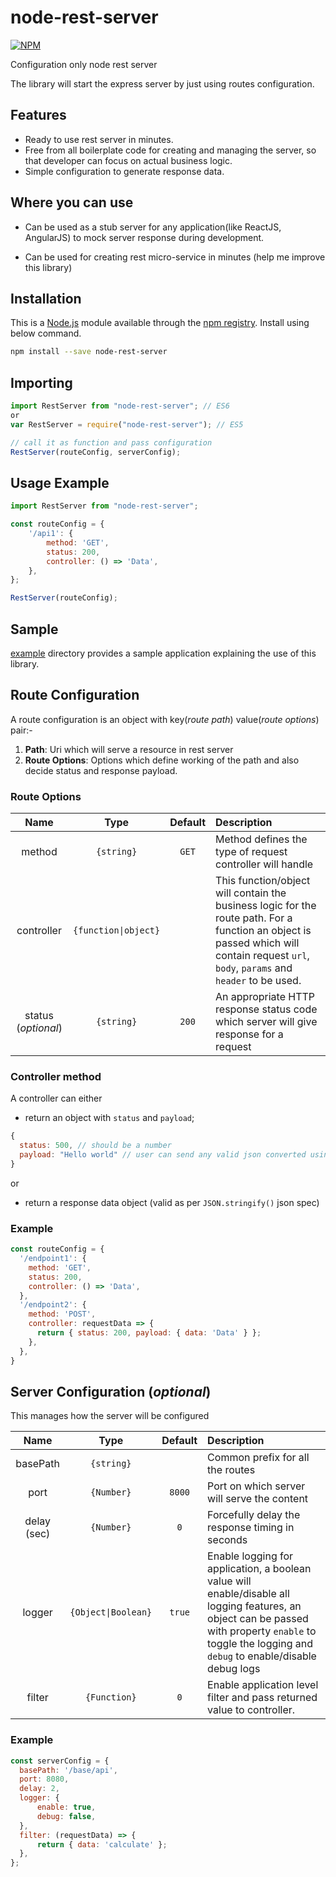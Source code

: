 # node-rest-server

[![NPM](https://nodei.co/npm/node-rest-server.png)](https://nodei.co/npm/node-rest-server/)

Configuration only node rest server

The library will start the express server by just using routes configuration.

## Features

- Ready to use rest server in minutes.
- Free from all boilerplate code for creating and managing the server, so that developer can focus on actual business logic.
- Simple configuration to generate response data.

## Where you can use

- Can be used as a stub server for any application(like ReactJS, AngularJS) to mock server response during development.

- Can be used for creating rest micro-service in minutes (help me improve this library)

## Installation

This is a [Node.js](https://nodejs.org/en/) module available through the [npm registry](https://www.npmjs.com/package/node-rest-server). Install using below command.

```bash
npm install --save node-rest-server
```

## Importing

```js
import RestServer from "node-rest-server"; // ES6
or
var RestServer = require("node-rest-server"); // ES5

// call it as function and pass configuration
RestServer(routeConfig, serverConfig);

```

## Usage Example

```js
import RestServer from "node-rest-server";

const routeConfig = {
    '/api1': {
        method: 'GET',
        status: 200,
        controller: () => 'Data',
    },
};

RestServer(routeConfig);
```

## Sample

[example](./example) directory provides a sample application explaining the use of this library.

## Route Configuration

A route configuration is an object with key(_route path_) value(_route options_) pair:-

1. **Path**: Uri which will serve a resource in rest server
2. **Route Options**: Options which define working of the path and also decide status and response payload.

### Route Options

| Name | Type | Default | Description |
|:---:|:---:|:---:|:---|
| method | `{string}` | `GET` | Method defines the type of request controller will handle |
| controller | `{function\|object}` |  | This function/object will contain the business logic for the route path. For a function an object is passed which will contain request `url`, `body`, `params` and `header` to be used. |
| status (_optional_) | `{string}` | `200` | An appropriate HTTP response status code which server will give response for a request |

### Controller method

A controller can either

- return an object with `status` and `payload`;

```js
{
  status: 500, // should be a number
  payload: "Hello world" // user can send any valid json converted using JSON.stringify()
}
```

or

- return a response data object (valid as per `JSON.stringify()` json spec)

### Example

```js
const routeConfig = {
  '/endpoint1': {
    method: 'GET',
    status: 200,
    controller: () => 'Data',
  },
  '/endpoint2': {
    method: 'POST',
    controller: requestData => {
      return { status: 200, payload: { data: 'Data' } };
    },
  },
}
```

## Server Configuration (_optional_)

This manages how the server will be configured

| Name | Type | Default | Description |
|:---:|:---:|:---:|:---|
| basePath | `{string}` |  | Common prefix for all the routes |
| port | `{Number}` | `8000` | Port on which server will serve the content |
| delay (sec) | `{Number}` | `0` | Forcefully delay the response timing in seconds |
| logger | `{Object\|Boolean}` | `true` | Enable logging for application, a boolean value will enable/disable all logging features, an object can be passed with property `enable` to toggle the logging and `debug` to enable/disable debug logs |
| filter | `{Function}` | `0` | Enable application level filter and pass returned value to controller. |

### Example

```js
const serverConfig = {
  basePath: '/base/api',
  port: 8080,
  delay: 2,
  logger: {
      enable: true,
      debug: false,
  },
  filter: (requestData) => {
      return { data: 'calculate' };
  },
};
```
